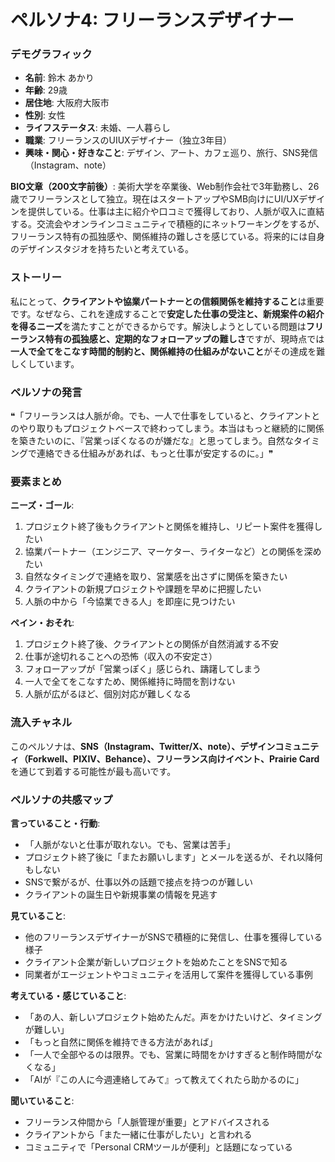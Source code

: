 # ペルソナ4: フリーランスデザイナー

### デモグラフィック
- **名前**: 鈴木 あかり
- **年齢**: 29歳
- **居住地**: 大阪府大阪市
- **性別**: 女性
- **ライフステータス**: 未婚、一人暮らし
- **職業**: フリーランスのUIUXデザイナー（独立3年目）
- **興味・関心・好きなこと**: デザイン、アート、カフェ巡り、旅行、SNS発信（Instagram、note）

**BIO文章（200文字前後）**:
美術大学を卒業後、Web制作会社で3年勤務し、26歳でフリーランスとして独立。現在はスタートアップやSMB向けにUI/UXデザインを提供している。仕事は主に紹介や口コミで獲得しており、人脈が収入に直結する。交流会やオンラインコミュニティで積極的にネットワーキングをするが、フリーランス特有の孤独感や、関係維持の難しさを感じている。将来的には自身のデザインスタジオを持ちたいと考えている。

### ストーリー
私にとって、**クライアントや協業パートナーとの信頼関係を維持すること**は重要です。なぜなら、これを達成することで**安定した仕事の受注と、新規案件の紹介を得るニーズ**を満たすことができるからです。解決しようとしている問題は**フリーランス特有の孤独感と、定期的なフォローアップの難しさ**ですが、現時点では**一人で全てをこなす時間的制約と、関係維持の仕組みがないこと**がその達成を難しくしています。

### ペルソナの発言
❝「フリーランスは人脈が命。でも、一人で仕事をしていると、クライアントとのやり取りもプロジェクトベースで終わってしまう。本当はもっと継続的に関係を築きたいのに、『営業っぽくなるのが嫌だな』と思ってしまう。自然なタイミングで連絡できる仕組みがあれば、もっと仕事が安定するのに。」❞

### 要素まとめ

**ニーズ・ゴール**:
1. プロジェクト終了後もクライアントと関係を維持し、リピート案件を獲得したい
2. 協業パートナー（エンジニア、マーケター、ライターなど）との関係を深めたい
3. 自然なタイミングで連絡を取り、営業感を出さずに関係を築きたい
4. クライアントの新規プロジェクトや課題を早めに把握したい
5. 人脈の中から「今協業できる人」を即座に見つけたい

**ペイン・おそれ**:
1. プロジェクト終了後、クライアントとの関係が自然消滅する不安
2. 仕事が途切れることへの恐怖（収入の不安定さ）
3. フォローアップが「営業っぽく」感じられ、躊躇してしまう
4. 一人で全てをこなすため、関係維持に時間を割けない
5. 人脈が広がるほど、個別対応が難しくなる

### 流入チャネル
このペルソナは、**SNS（Instagram、Twitter/X、note）、デザインコミュニティ（Forkwell、PIXIV、Behance）、フリーランス向けイベント、Prairie Card**を通じて到着する可能性が最も高いです。

### ペルソナの共感マップ

**言っていること・行動**:
- 「人脈がないと仕事が取れない。でも、営業は苦手」
- プロジェクト終了後に「またお願いします」とメールを送るが、それ以降何もしない
- SNSで繋がるが、仕事以外の話題で接点を持つのが難しい
- クライアントの誕生日や新規事業の情報を見逃す

**見ていること**:
- 他のフリーランスデザイナーがSNSで積極的に発信し、仕事を獲得している様子
- クライアント企業が新しいプロジェクトを始めたことをSNSで知る
- 同業者がエージェントやコミュニティを活用して案件を獲得している事例

**考えている・感じていること**:
- 「あの人、新しいプロジェクト始めたんだ。声をかけたいけど、タイミングが難しい」
- 「もっと自然に関係を維持できる方法があれば」
- 「一人で全部やるのは限界。でも、営業に時間をかけすぎると制作時間がなくなる」
- 「AIが『この人に今週連絡してみて』って教えてくれたら助かるのに」

**聞いていること**:
- フリーランス仲間から「人脈管理が重要」とアドバイスされる
- クライアントから「また一緒に仕事がしたい」と言われる
- コミュニティで「Personal CRMツールが便利」と話題になっている
